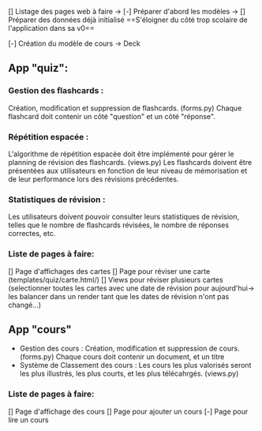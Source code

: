 [] Listage des pages web à faire
-> [-] Préparer d'abord les modèles
-> [] Préparer des données déjà initialisé
==S'éloigner du côté trop scolaire de l'application dans sa v0==

[-] Création du modèle de cours -> Deck

## App "quiz":
### Gestion des flashcards :
 Création, modification et suppression de flashcards. (forms.py)
 Chaque flashcard doit contenir un côté "question" et un côté "réponse".

### Répétition espacée :
L'algorithme de répétition espacée doit être implémenté pour gérer le planning de révision des flashcards. (views.py)
Les flashcards doivent être présentées aux utilisateurs en fonction de leur niveau de mémorisation et de leur performance lors des révisions précédentes.

### Statistiques de révision :
Les utilisateurs doivent pouvoir consulter leurs statistiques de révision, telles que le nombre de flashcards révisées, le nombre de réponses correctes, etc.

### Liste de pages à faire:
[] Page d'affichages des cartes
[] Page pour réviser une carte (templates/quiz/carte.html/)
[] Views pour réviser plusieurs cartes (selectionner toutes les cartes avec une date de révision pour aujourd'hui-> les balancer dans un render tant que les dates de révision n'ont pas changé...)


## App "cours"
- Gestion des cours :
 Création, modification et suppression de cours. (forms.py)
 Chaque cours doit contenir un document, et un titre
- Système de Classement des cours :
Les cours les plus valorisés seront les plus illustrés, les plus courts, et les plus télécahrgés. (views.py)

### Liste de pages à faire:
[] Page d'affichage des cours
[] Page pour ajouter un cours
[-] Page pour lire un cours

